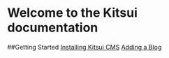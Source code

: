 # Welcome to the Kitsui documentation

##Getting Started
[Installing Kitsui CMS](installation.md)
[Adding a Blog](blog.md)
